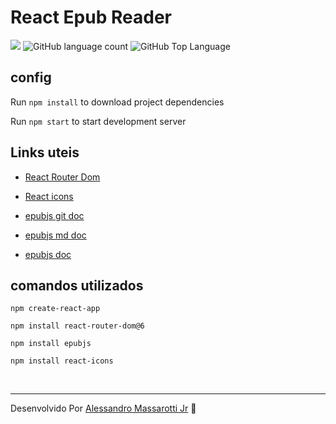 # React Epub Reader
<p>
  <img src="https://img.shields.io/badge/made%20by-Alessandro%20Massarotti%20Jr-e00000?style=flat-square">
  <img alt="GitHub language count" src="https://img.shields.io/github/languages/count/alessandro-massarotti-Jr/react-epub-reader?color=e00000&style=flat-square">
  <img alt="GitHub Top Language" src="https://img.shields.io/github/languages/top/alessandro-massarotti-Jr/react-epub-reader?color=e00000&style=flat-square">
</p>

## config

Run `npm install` to download project dependencies

Run `npm start` to start development server


## Links uteis

- [React Router Dom](https://reactrouter.com/)

- [React icons](https://react-icons.github.io/react-icons/)

- [epubjs git doc](https://github.com/futurepress/epub.js)

- [epubjs md doc](https://github.com/futurepress/epub.js/blob/master/documentation/md/API.md)

- [epubjs doc](http://epubjs.org/documentation/0.3/#locationsload)

## comandos utilizados

`npm create-react-app`

`npm install react-router-dom@6`

`npm install epubjs`

`npm install react-icons`

<br>

---

Desenvolvido Por [Alessandro Massarotti Jr](https://github.com/alessandro-massarotti-jr) 🤖